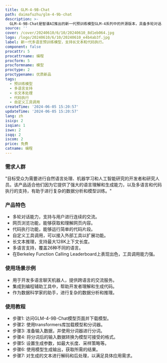 ```yaml
---
title: GLM-4-9B-Chat
path: daimafuzhu/glm-4-9b-chat
description: >-
  GLM-4-9B-Chat是智谱AI推出的新一代预训练模型GLM-4系列中的开源版本，具备多轮对话、网页浏览、代码执行、自定义工具调用和长文本推理等高级功能。支持包括日语、韩语、德语在内的26种语言，并且推出了支持1M上下文长度的模型。
source: ''
cover: /cover/20240610/6/10/20240610_8d1eb064.jpg
logo: /logo/20240610/6/10/20240610_e4b4ab3f.jpg
label: 新一代多语言预训练模型，支持长文本和代码执行。
component: false
procattr: 5
procattrname: 编程
procform: 5
procformname: 模型
proctype: 2
proctypename: 优质新品
tags:
  - 预训练模型
  - 多语言支持
  - 长文本处理
  - 代码执行
  - 自定义工具调用
createTime: '2024-06-05 15:20:57'
updateTime: '2024-06-05 15:20:57'
lang: zh
isicp: 2
isqian: 1
iswx: 2
isqq: 2
iscom: 2
price: 免费
catname: 编程
---
```




### 需求人群
"目标受众为需要进行自然语言处理、机器学习和人工智能研究的开发者和研究人员。该产品适合他们因为它提供了强大的语言理解和生成能力，以及多语言和代码执行的支持，有助于进行复杂的数据分析和模型训练。"

### 产品特色
* 多轮对话能力，支持与用户进行连续的交流。
* 网页浏览功能，能够获取和理解网页内容。
* 代码执行功能，能够运行简单的代码片段。
* 自定义工具调用，可以接入外部工具以扩展功能。
* 长文本推理，支持最大128K上下文长度。
* 多语言支持，覆盖26种不同的语言。
* 在Berkeley Function Calling Leaderboard上表现出色，工具调用能力强。

### 使用场景示例
* 用于开发多语言聊天机器人，提供跨语言的交流服务。
* 集成到编程辅助工具中，帮助开发者理解和生成代码。
* 作为数据科学家的助手，进行复杂的数据分析和推理。

### 使用教程
* 步骤1: 访问GLM-4-9B-Chat模型页面并下载模型。
* 步骤2: 使用transformers库加载模型和分词器。
* 步骤3: 准备输入数据，并使用分词器进行分词。
* 步骤4: 将分词后的输入数据转换为模型可接受的格式。
* 步骤5: 设置生成参数，如最大长度、采样策略等。
* 步骤6: 使用模型生成输出，获取所需的结果。
* 步骤7: 对生成的文本进行解码和后处理，以满足具体应用需求。

  
